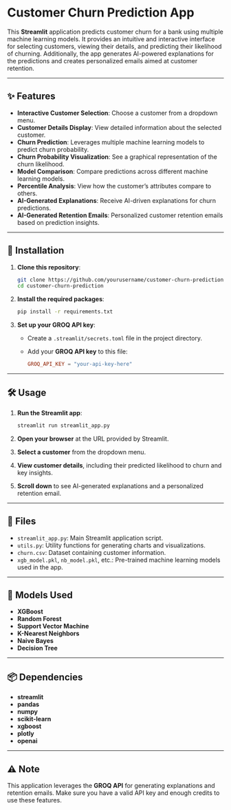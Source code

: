 
# Customer Churn Prediction App

This **Streamlit** application predicts customer churn for a bank using multiple machine learning models. It provides an intuitive and interactive interface for selecting customers, viewing their details, and predicting their likelihood of churning. Additionally, the app generates AI-powered explanations for the predictions and creates personalized emails aimed at customer retention.

---

## ✨ Features

- **Interactive Customer Selection**: Choose a customer from a dropdown menu.
- **Customer Details Display**: View detailed information about the selected customer.
- **Churn Prediction**: Leverages multiple machine learning models to predict churn probability.
- **Churn Probability Visualization**: See a graphical representation of the churn likelihood.
- **Model Comparison**: Compare predictions across different machine learning models.
- **Percentile Analysis**: View how the customer’s attributes compare to others.
- **AI-Generated Explanations**: Receive AI-driven explanations for churn predictions.
- **AI-Generated Retention Emails**: Personalized customer retention emails based on prediction insights.

---

## 🚀 Installation

1. **Clone this repository**:

    ```bash
    git clone https://github.com/yourusername/customer-churn-prediction.git
    cd customer-churn-prediction
    ```

2. **Install the required packages**:

    ```bash
    pip install -r requirements.txt
    ```

3. **Set up your GROQ API key**:

    - Create a `.streamlit/secrets.toml` file in the project directory.
    - Add your **GROQ API key** to this file:

      ```toml
      GROQ_API_KEY = "your-api-key-here"
      ```

---

## 🛠️ Usage

1. **Run the Streamlit app**:

    ```bash
    streamlit run streamlit_app.py
    ```

2. **Open your browser** at the URL provided by Streamlit.

3. **Select a customer** from the dropdown menu.

4. **View customer details**, including their predicted likelihood to churn and key insights.

5. **Scroll down** to see AI-generated explanations and a personalized retention email.

---

## 📂 Files

- `streamlit_app.py`: Main Streamlit application script.
- `utils.py`: Utility functions for generating charts and visualizations.
- `churn.csv`: Dataset containing customer information.
- `xgb_model.pkl`, `nb_model.pkl`, etc.: Pre-trained machine learning models used in the app.

---

## 🤖 Models Used

- **XGBoost**
- **Random Forest**
- **Support Vector Machine**
- **K-Nearest Neighbors**
- **Naive Bayes**
- **Decision Tree**

---

## 📦 Dependencies

- **streamlit**
- **pandas**
- **numpy**
- **scikit-learn**
- **xgboost**
- **plotly**
- **openai**

---

## ⚠️ Note

This application leverages the **GROQ API** for generating explanations and retention emails. Make sure you have a valid API key and enough credits to use these features.
